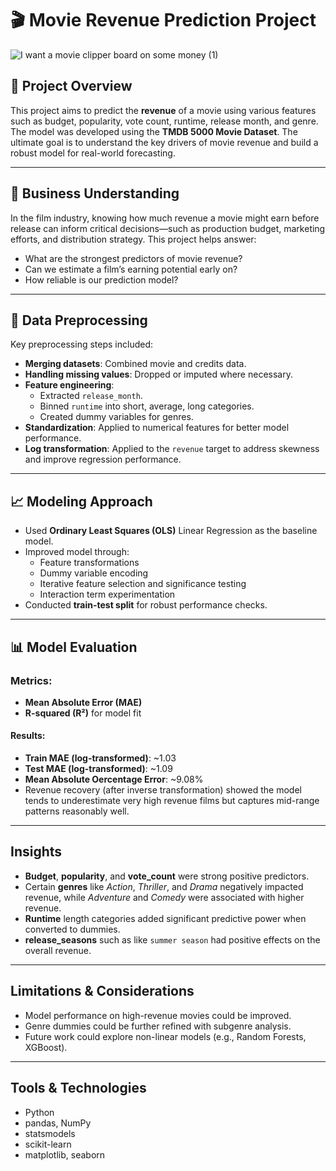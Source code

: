 # 🎬 Movie Revenue Prediction Project
![I want a movie clipper board on some money (1)](https://github.com/user-attachments/assets/346a6a1f-ebe0-4110-a780-ccf6e60e8710)

## 📌 Project Overview

This project aims to predict the **revenue** of a movie using various features such as budget, popularity, vote count, runtime, release month, and genre. The model was developed using the **TMDB 5000 Movie Dataset**. The ultimate goal is to understand the key drivers of movie revenue and build a robust model for real-world forecasting.

---

## 🧠 Business Understanding

In the film industry, knowing how much revenue a movie might earn before release can inform critical decisions—such as production budget, marketing efforts, and distribution strategy. This project helps answer:

- What are the strongest predictors of movie revenue?
- Can we estimate a film’s earning potential early on?
- How reliable is our prediction model?

---

## 🧹 Data Preprocessing

Key preprocessing steps included:

- **Merging datasets**: Combined movie and credits data.
- **Handling missing values**: Dropped or imputed where necessary.
- **Feature engineering**:
  - Extracted `release_month`.
  - Binned `runtime` into short, average, long categories.
  - Created dummy variables for genres.
- **Standardization**: Applied to numerical features for better model performance.
- **Log transformation**: Applied to the `revenue` target to address skewness and improve regression performance.

---

## 📈 Modeling Approach

- Used **Ordinary Least Squares (OLS)** Linear Regression as the baseline model.
- Improved model through:
  - Feature transformations
  - Dummy variable encoding
  - Iterative feature selection and significance testing
  - Interaction term experimentation
- Conducted **train-test split** for robust performance checks.

---

## 📊 Model Evaluation

### Metrics:
- **Mean Absolute Error (MAE)**
- **R-squared (R²)** for model fit

#### Results:
- **Train MAE (log-transformed)**: ~1.03
- **Test MAE (log-transformed)**: ~1.09
- **Mean Absolute Oercentage Error**: ~9.08% 
- Revenue recovery (after inverse transformation) showed the model tends to underestimate very high revenue films but captures mid-range patterns reasonably well.

---

## Insights

- **Budget**, **popularity**, and **vote_count** were strong positive predictors.
- Certain **genres** like *Action*, *Thriller*, and *Drama* negatively impacted revenue, while *Adventure* and *Comedy* were associated with higher revenue.
- **Runtime** length categories added significant predictive power when converted to dummies.
- **release_seasons** such as like `summer season` had positive effects on the overall revenue.

---

## Limitations & Considerations

- Model performance on high-revenue movies could be improved.
- Genre dummies could be further refined with subgenre analysis.
- Future work could explore non-linear models (e.g., Random Forests, XGBoost).

---

## Tools & Technologies

- Python
- pandas, NumPy
- statsmodels
- scikit-learn
- matplotlib, seaborn
